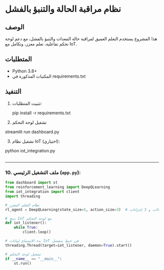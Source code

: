 # نظام مراقبة الحالة والتنبؤ بالفشل

## الوصف
هذا المشروع يستخدم التعلم العميق لمراقبة حالة المعدات والتنبؤ بالفشل، مع دعم لوحة تحكم تفاعلية، تعلم معزز، وتكامل مع IoT.

## المتطلبات
- Python 3.8+
- المكتبات المذكورة في requirements.txt

## التنفيذ
1. تثبيت المتطلبات:

   pip install -r requirements.txt
   
2. تشغيل لوحة التحكم

streamlit run dashboard.py

3. تشغيل نظام IoT (اختياري):

python iot_integration.py

## 
---

### 10. **ملف التشغيل الرئيسي (`app.py`)**:
```python
from dashboard import st
from reinforcement_learning import DeepQLearning
from iot_integration import client
import threading

# نظام التعلم المعزز
rl_agent = DeepQLearning(state_size=5, action_size=3)  # مثال: 5 حالات و 3 إجراءات

# دمج IoT مع لوحة التحكم
def iot_listener():
    while True:
        client.loop()

# بدء الاستماع لبيانات IoT في خيط منفصل
threading.Thread(target=iot_listener, daemon=True).start()

# تشغيل لوحة التحكم
if __name__ == "__main__":
    st.run()